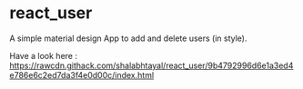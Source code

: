 # react_user
A simple material design App to add and delete users (in style). 

Have a look here : https://rawcdn.githack.com/shalabhtayal/react_user/9b4792996d6e1a3ed4e786e6c2ed7da3f4e0d00c/index.html

